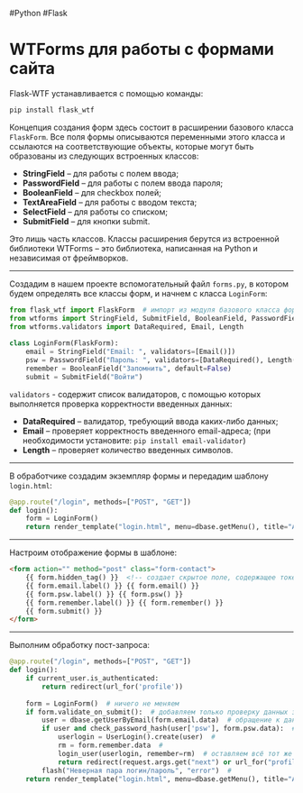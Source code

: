 #Python #Flask

# WTForms для работы с формами сайта

Flask-WTF устанавливается с помощью команды:

```bash
pip install flask_wtf
```

Концепция создания форм здесь состоит в расширении базового класса `FlaskForm`. Все поля формы описываются переменными этого класса и ссылаются на соответствующие объекты, которые могут быть образованы из следующих встроенных классов:

- **StringField** – для работы с полем ввода;
- **PasswordField** – для работы с полем ввода пароля;
- **BooleanField** – для checkbox полей;
- **TextAreaField** – для работы с вводом текста;
- **SelectField** – для работы со списком;
- **SubmitField** – для кнопки submit.

Это лишь часть классов. Классы расширения берутся из встроенной библиотеки WTForms – это библиотека, написанная на Python и независимая от фреймворков.

---

Создадим в нашем проекте вспомогательный файл `forms.py`, в котором будем определять все классы форм, и начнем с класса `LoginForm`:

```python
from flask_wtf import FlaskForm  # импорт из модуля базового класса форм
from wtforms import StringField, SubmitField, BooleanField, PasswordField
from wtforms.validators import DataRequired, Email, Length
 
class LoginForm(FlaskForm):
    email = StringField("Email: ", validators=[Email()])
    psw = PasswordField("Пароль: ", validators=[DataRequired(), Length(min=4, max=100)])
    remember = BooleanField("Запомнить", default=False)
    submit = SubmitField("Войти")
```

`validators` - содержит список валидаторов, с помощью которых выполняется проверка корректности введенных данных:

- **DataRequired** – валидатор, требующий ввода каких-либо данных;
- **Email** – проверяет корректность введенного email-адреса; (при необходимости установите: `pip install email-validator`)
- **Length** – проверяет количество введенных символов.

---

В обработчике создадим экземпляр формы и передадим шаблону `login.html`:

```python
@app.route("/login", methods=["POST", "GET"])
def login():
    form = LoginForm()
    return render_template("login.html", menu=dbase.getMenu(), title="Авторизация", form=form)
```

---

Настроим отображение формы в шаблоне:

```html
<form action="" method="post" class="form-contact">
    {{ form.hidden_tag() }}  <!-- создает скрытое поле, содержащее токен, используемый для защиты формы от CSRF-атак. -->
    {{ form.email.label() }} {{ form.email() }}
    {{ form.psw.label() }} {{ form.psw() }}
    {{ form.remember.label() }} {{ form.remember() }}
    {{ form.submit() }}
</form>
```

---

Выполним обработку пост-запроса:

```python
@app.route("/login", methods=["POST", "GET"])
def login():
    if current_user.is_authenticated:
        return redirect(url_for('profile'))
 
    form = LoginForm()  # ничего не меняем
    if form.validate_on_submit():  # добавляем только проверку данных запроса валидаторами
        user = dbase.getUserByEmail(form.email.data)  # обращение к данным формы происходит через точку
        if user and check_password_hash(user['psw'], form.psw.data):  # form.psw.data
            userlogin = UserLogin().create(user)  # 
            rm = form.remember.data  # 
            login_user(userlogin, remember=rm)  # оставляем всё тот же функционал
            return redirect(request.args.get("next") or url_for("profile"))  # 
        flash("Неверная пара логин/пароль", "error")  # 
    return render_template("login.html", menu=dbase.getMenu(), title="Авторизация", form=form)
```
